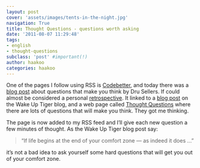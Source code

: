 ```yaml
---
layout: post
cover: 'assets/images/tents-in-the-night.jpg'
navigation: True
title: Thought Questions - questions worth asking
date: '2011-08-07 11:29:48'
tags:
- english
- thought-questions
subclass: 'post' #important(!)
author: haakoo
categories: haakoo
---
```



One of the pages I follow using RSS is [Codebetter](http://codebetter.com/), and today there was a [blog post](http://codebetter.com/drusellers/2011/08/06/thought-questions/) about questions that make you think by Dru Sellers. If could almost be considered a personal [retrospective](http://en.wikipedia.org/wiki/Retrospective#Software_development). It linked to a [blog post](http://wakeuptiger.blogspot.com/2011/08/questions-worth-asking.html) on the Wake Up Tiger blog, and a web page called [Thought Questions](http://thoughtquestions.com/) where there are lots of questions that will make you think. They got me thinking.

The page is now added to my RSS feed and I’ll give each new question a few minutes of thought. As the Wake Up Tiger blog post say:

> “If life begins at the end of your comfort zone — as indeed it does …”

it’s not a bad idea to ask yourself some hard questions that will get you out of your comfort zone.
